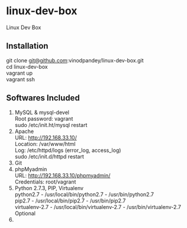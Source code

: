 linux-dev-box  
=============  

Linux Dev Box  


Installation  
-------------  
git clone git@github.com:vinodpandey/linux-dev-box.git  
cd linux-dev-box  
vagrant up  
vagrant ssh  


Softwares Included  
-------------------  
1. MySQL & mysql-devel  
   Root password: vagrant  
   sudo /etc/init.ht/mysql restart  
2. Apache   
   URL: http://192.168.33.10/  
   Location: /var/www/html  
   Log: /etc/httpd/logs (error_log, access_log)  
   sudo /etc/init.d/httpd restart  
3. Git  
4. phpMyadmin  
   URL: http://192.168.33.10/phpmyadmin/  
   Credentials: root/vagrant  
5. Python 2.7.3, PIP, Virtualenv  
	python2.7 - /usr/local/bin/python2.7 - /usr/bin/python2.7  
	pip2.7 - /usr/local/bin/pip2.7 - /usr/bin/pip2.7  
	virtualenv-2.7 - /usr/local/bin/virtualenv-2.7 - /usr/bin/virtualenv-2.7  	 
Optional  
6.   





